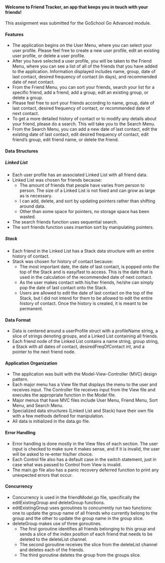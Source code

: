 #### Welcome to Friend Tracker, an app that keeps you in touch with your friends!
This assignment was submitted for the GoSchool Go Advanced module.

#### Features
- The application begins on the User Menu, where you can select your user profile. Please feel free to create a new user profile, edit an existing user profile, or delete a user profile.
- After you have selected a user profile, you will be taken to the Friend Menu, where you can see a list of all of the friends that you have added to the application. Information displayed includes name, group, date of last contact, desired frequency of contact (in days), and recommended date of next contact.
- From the Friend Menu, you can sort your friends, search your list for a specific friend, add a friend, add a group, edit an existing group, or delete a group.
- Please feel free to sort your friends according to name, group, date of last contact, desired frequency of contact, or recommended date of next contact.
- To get a more detailed history of contact or to modify any details about your friend, please do a search. This will take you to the Search Menu.
- From the Search Menu, you can add a new date of last contact, edit the existing date of last contact, edit desired frequency of contact, edit friend’s group, edit friend name, or delete the friend.

#### Data Structures
##### Linked List
- Each user profile has an associated Linked List with all friend data.
- Linked List was chosen for friends because:
  - The amount of friends that people have varies from person to person. The size of a Linked List is not fixed and can grow as large as is necessary.
  - I can add, delete, and sort by updating pointers rather than shifting around data.
  - Other than some space for pointers, no storage space has been wasted.
- The search friends function uses sequential search.
- The sort friends function uses insertion sort by manipulating pointers.

##### Stack
- Each friend in the Linked List has a Stack data structure with an entire history of contact.
- Stack was chosen for history of contact because:
  - The most important date, the date of last contact, is popped onto the top of the Stack and is easy/fast to access. This is the date that is used in the calculation of the recommended date of next contact.
  - As the user makes contact with his/her friends, he/she can simply pop the date of last contact onto the Stack.
  - Users are allowed to edit the date of last contact on the top of the Stack, but I did not intend for them to be allowed to edit the entire history of contact. Once the history is created, it is meant to be permanent.

#### Data Format
- Data is centered around a userProfile struct with a profileName string, a slice of strings denoting groups, and a Linked List containing all friends.
- Each friend node of the Linked List contains a name string, group string, a Stack with all dates of contact, desiredFreqOfContact int, and a pointer to the next friend node.

#### Application Organization
- The application was built with the Model-View-Controller (MVC) design pattern.
- Each major menu has a View file that displays the menu to the user and receives input. The Controller file receives input from the View file and executes the appropriate function in the Model file.
- Major menus that have MVC files include User Menu, Friend Menu, Sort Menu, and Search Menu.
- Specialized data structures (Linked List and Stack) have their own file with a few methods defined for manipulation.
- All data is initialized in the data.go file.

#### Error Handling
- Error handling is done mostly in the View files of each section. The user input is checked to make sure it makes sense, and if it is invalid, the user will be asked to re-enter his/her choice.
- Each Control file also has a default case in the switch statement, just in case what was passed to Control from View is invalid.
- The main.go file also has a panic recovery deferred function to print any unexpected errors that occur.

#### Concurrency
- Concurrency is used in the friendModel.go file, specifically the editExistingGroup and deleteGroup functions.
- editExistingGroup uses goroutines to concurrently run two functions: one to update the group name of all friends who currently belong to the group and the other to update the group name in the group slice.
- deleteGroup makes use of three goroutines.
  - The first goroutine identifies all friends belonging to this group and sends a slice of the index position of each friend that needs to be deleted to the deleteList channel.
  - The second goroutine receives the slice from the deleteList channel and deletes each of the friends.
  - The third goroutine deletes the group from the groups slice.
